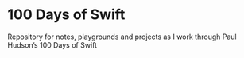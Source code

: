# 100 Days of Swift
Repository for notes, playgrounds and projects as I work through Paul Hudson’s 100 Days of Swift 
